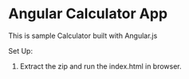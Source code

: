 # Angular Calculator App #

This is sample Calculator built with Angular.js

Set Up:

1. Extract the zip and run the index.html in browser.
